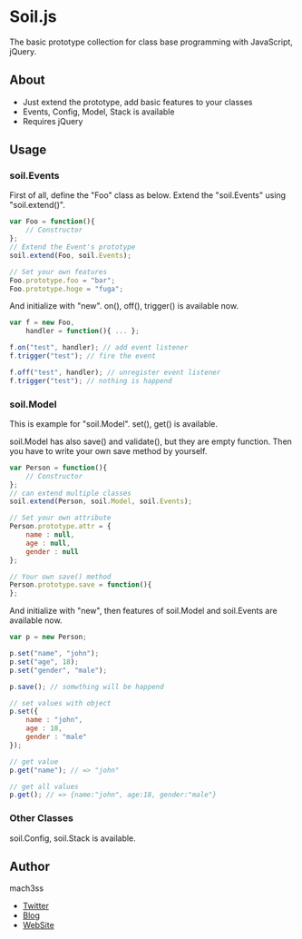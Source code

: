 
# Soil.js

The basic prototype collection for class base programming with JavaScript, jQuery.


## About

- Just extend the prototype, add basic features to your classes
- Events, Config, Model, Stack is available
- Requires jQuery


## Usage

### soil.Events

First of all, define the "Foo" class as below.
Extend the "soil.Events" using "soil.extend()".

```js
var Foo = function(){
	// Constructor
};
// Extend the Event's prototype
soil.extend(Foo, soil.Events);

// Set your own features
Foo.prototype.foo = "bar";
Foo.prototype.hoge = "fuga";
```

And initialize with "new".
on(), off(), trigger() is available now.

```js
var f = new Foo,
    handler = function(){ ... };

f.on("test", handler); // add event listener
f.trigger("test"); // fire the event

f.off("test", handler); // unregister event listener
f.trigger("test"); // nothing is happend
```

### soil.Model

This is example for "soil.Model".
set(), get() is available.

soil.Model has also save() and validate(), but they are empty function.
Then you have to write your own save method by yourself.

```js
var Person = function(){
	// Constructor
};
// can extend multiple classes
soil.extend(Person, soil.Model, soil.Events);

// Set your own attribute
Person.prototype.attr = {
	name : null,
	age : null,
	gender : null
};

// Your own save() method
Person.prototype.save = function(){
};
```

And initialize with "new",
then features of soil.Model and soil.Events are available now.

```js
var p = new Person;

p.set("name", "john");
p.set("age", 18);
p.set("gender", "male");

p.save(); // somwthing will be happend
```

```js
// set values with object
p.set({
	name : "john",
	age : 18,
	gender : "male"
});

// get value
p.get("name"); // => "john"

// get all values
p.get(); // => {name:"john", age:18, gender:"male"}
```

### Other Classes

soil.Config, soil.Stack is available.

## Author

mach3ss

- [Twitter](http://twitter.com/mach3ss)
- [Blog](http://blog.mach3.jp)
- [WebSite](http://www.mach3.jp)
